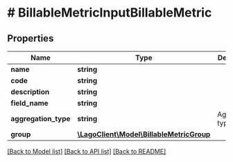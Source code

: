 # # BillableMetricInputBillableMetric

## Properties

Name | Type | Description | Notes
------------ | ------------- | ------------- | -------------
**name** | **string** |  | [optional]
**code** | **string** |  | [optional]
**description** | **string** |  | [optional]
**field_name** | **string** |  | [optional]
**aggregation_type** | **string** | Aggregation type | [optional]
**group** | [**\LagoClient\Model\BillableMetricGroup**](BillableMetricGroup.md) |  | [optional]

[[Back to Model list]](../../README.md#models) [[Back to API list]](../../README.md#endpoints) [[Back to README]](../../README.md)
